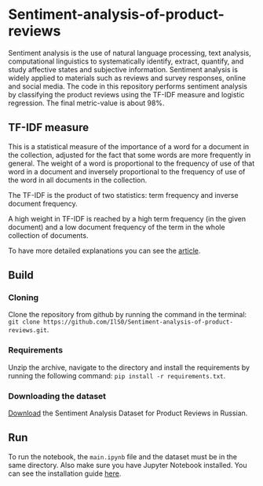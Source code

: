 # Sentiment-analysis-of-product-reviews

Sentiment analysis is the use of natural language processing, text analysis, computational linguistics to systematically identify, extract, quantify, and study affective states and subjective information. Sentiment analysis is widely applied to materials such as reviews and survey responses, online and social media. The code in this repository performs sentiment analysis by classifying the product reviews using the TF-IDF measure and logistic regression. The final metric-value is about 98%.

## TF-IDF measure

This is a statistical measure of the importance of a word for a document in the collection, adjusted for the fact that some words are more frequently in general. The weight of a word is proportional to the frequency of use of that word in a document and inversely proportional to the frequency of use of the word in all documents in the collection.

The TF-IDF is the product of two statistics: term frequency and inverse document frequency.

A high weight in TF-IDF is reached by a high term frequency (in the given document) and a low document frequency of the term in the whole collection of documents.

To have more detailed explanations you can see the [article](https://en.wikipedia.org/wiki/Tf–idf).

## Build

### Cloning

Clone the repository from github by running the command in the terminal:
`git clone https://github.com/IlS0/Sentiment-analysis-of-product-reviews.git`.

### Requirements

Unzip the archive, navigate to the directory and install the requirements by running the following command:
`pip install -r requirements.txt`.

### Downloading the dataset

[Download](https://github.com/sismetanin/rureviews) the Sentiment Analysis Dataset for Product Reviews in Russian.

## Run

To run the notebook, the `main.ipynb` file and the dataset must be in the same directory. Also make sure you have Jupyter Notebook installed. You can see the installation guide [here](https://docs.jupyter.org/en/latest/install/notebook-classic.html#installing-jupyter-using-anaconda-and-conda).